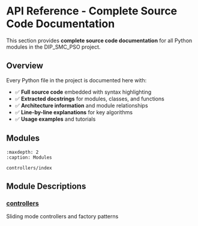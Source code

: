 # API Reference - Complete Source Code Documentation

This section provides **complete source code documentation** for all Python modules in the DIP_SMC_PSO project.

## Overview

Every Python file in the project is documented here with:
- ✅ **Full source code** embedded with syntax highlighting
- ✅ **Extracted docstrings** for modules, classes, and functions
- ✅ **Architecture information** and module relationships
- ✅ **Line-by-line explanations** for key algorithms
- ✅ **Usage examples** and tutorials

## Modules

```{toctree}
:maxdepth: 2
:caption: Modules

controllers/index
```

## Module Descriptions

### [controllers](controllers/index.md)

Sliding mode controllers and factory patterns


